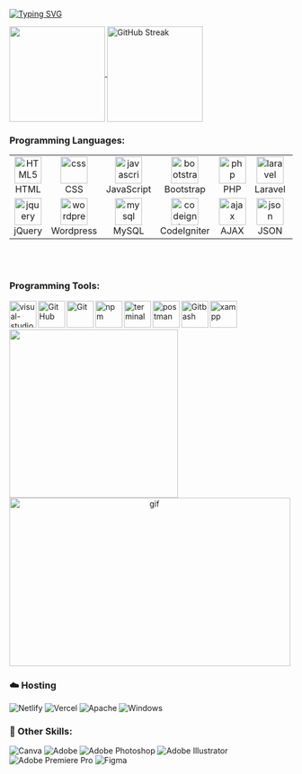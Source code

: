 [![Typing SVG](https://readme-typing-svg.herokuapp.com?size=40&center=true&vCenter=true&width=1000&height=50&lines=Hello,+I+am+IBRAHIM+KHALIL+SHAKIL;I+am+a+Full+Stack+Web+Developer;Specially+I'm+a+Laravel+Developer;I+have+2+%2B%20years%20of%20coding%20experience;Welcome+to+my+GitHub+profile)](https://git.io/typing-svg)

<a href="https://github.com/ibrahim-khalil-shakil/github-readme-stats">
  <img align="center" height=170 src="https://github-readme-stats-ibrahim-khalils-projects.vercel.app/api?username=ibrahim-khalil-shakil&show_icons=true&rank_icon=percentile&include_all_commits=true" />
</a>
<a href="https://git.io/streak-stats">
  <img align="center" height=170 src="http://github-readme-streak-stats.herokuapp.com?user=ibrahim-khalil-shakil" alt="GitHub Streak" />
</a>

<h3 align="left">Programming Languages:</h3>
<table>
  <tr>
    <td align="center" width="96">
        <img src="https://skillicons.dev/icons?i=html" width="48" height="48" alt="HTML5" />
      <br>HTML
    </td>
    <td align="center" width="96">
      <a href="#macropower-tech">
        <img src="https://skillicons.dev/icons?i=css" width="48" height="48" alt="css" />
      </a>
      <br>CSS
    </td>
    <td align="center" width="96">
        <img src="https://skillicons.dev/icons?i=javascript" width="48" height="48" alt="javascript" />
      <br>JavaScript
    </td>
    <td align="center" width="96">
        <img src="https://skillicons.dev/icons?i=bootstrap" width="48" height="48" alt="bootstrap" />
      <br>Bootstrap
    </td>
    <td align="center" width="96">
       <img src="https://skillicons.dev/icons?i=php" width="48" height="48" alt="php" />
      <br>PHP
    </td>
    <td align="center" width="96">
        <img src="https://skillicons.dev/icons?i=laravel" width="48" height="48" alt="laravel" />
      <br>Laravel
    </td>
    <td align="center" width="96">
        <img src="https://skillicons.dev/icons?i=react" width="48" height="48" alt="react" />
      <br>React
    </td>
    <td align="center" width="96">
        <img src="https://skillicons.dev/icons?i=vue" width="48" height="48" alt="vue" />
      <br>Vue
    </td>
    <td align="center" width="96">
        <img src="https://skillicons.dev/icons?i=angular" width="48" height="48" alt="angular" />
      <br>Angular
    </td>
    <td align="center" width="96">
        <img src="https://skillicons.dev/icons?i=typescript" width="48" height="48" alt="typescript" />
      <br>TypeScript
    </td>
  </tr>
  <tr>
    <td align="center" width="96">
        <img src="https://skillicons.dev/icons?i=jquery" width="48" height="48" alt="jquery" />
      <br>jQuery
    </td>
    <td align="center" width="96">
        <img src="https://skillicons.dev/icons?i=wordpress" width="48" height="48" alt="wordpress" />
      <br>Wordpress
    </td>
    <td align="center" width="96">
        <img src="https://skillicons.dev/icons?i=mysql" width="48" height="48" alt="mysql" />
      <br>MySQL
    </td>
    <td align="center" width="96">
      <img src="https://cdn.worldvectorlogo.com/logos/codeigniter.svg" width="48" height="48" alt="codeigniter">
      <br>CodeIgniter
    </td>
    <td align="center" width="96">
      <img src="https://cdn.worldvectorlogo.com/logos/ajax-1.svg" width="48" height="48" alt="ajax">
      <br>AJAX
    </td>
    <td align="center" width="96">
      <img src="https://cdn.worldvectorlogo.com/logos/json.svg" width="48" height="48" alt="json">
      <br>JSON
    </td>
  </tr>
</table>

<br>
<br>

<h3 align="left">Programming Tools:</h3>
<img align="left" alt="visual-studio-code" src="https://cdn.worldvectorlogo.com/logos/visual-studio-code-1.svg" width="48" height="48" >
<img align="left" alt="GitHub" src="https://cdn.worldvectorlogo.com/logos/github-icon-1.svg" width="48" height="48" >
<img align="left" alt="Git" src="https://cdn.worldvectorlogo.com/logos/git-icon.svg" width="48" height="48" >
<img align="left" alt="npm" src="https://cdn.worldvectorlogo.com/logos/npm-square-red-1.svg" width="48" height="48" >
<img align="left" alt="terminal" src="https://cdn.worldvectorlogo.com/logos/terminal-1.svg" width="48" height="48" >
<img align="left" alt="postman" src="https://cdn.worldvectorlogo.com/logos/postman.svg" width="48" height="48" >
<img align="left" alt="Gitbash" src="https://cdn.worldvectorlogo.com/logos/git-bash.svg" width="48" height="48" >
<img align="left" alt="xampp" src="https://cdn.worldvectorlogo.com/logos/xampp.svg" width="48" height="48" >

<br>
<br>
<br>

<a align="center" href="https://github.com/ibrahim-khalil-shakil/github-readme-stats">
  <img height=300 src="https://github-readme-stats.vercel.app/api/top-langs/?username=ibrahim-khalil-shakil&size_weight=0&count_weight=1&langs_count=8&layout=donut" />
</a>
<a align="center" href="https://github.com/ibrahim-khalil-shakil/github-contributor-stats">
  <img src="https://camo.githubusercontent.com/c1dcb74cc1c1835b1d716f5051499a2814c683c806b15f04b0eba492863703e9/68747470733a2f2f63646e2e6472696262626c652e636f6d2f75736572732f3733303730332f73637265656e73686f74732f363538313234332f6176656e746f2e676966" alt="gif" margin="0 auto" display="block" width="500" height="300"  object-fit="contain">
</a>

### ☁️ Hosting
![Netlify](https://img.shields.io/badge/netlify-%23000000.svg?style=for-the-badge&logo=netlify&logoColor=#00C7B7)
![Vercel](https://img.shields.io/badge/vercel-%23000000.svg?style=for-the-badge&logo=vercel&logoColor=white)
![Apache](https://img.shields.io/badge/apache-%23000000.svg?style=for-the-badge&logo=apache&logoColor=brown)
![Windows](https://img.shields.io/badge/windows-%23000000.svg?style=for-the-badge&logo=windows&logoColor=blue)

### 🎨 Other Skills:
![Canva](https://img.shields.io/badge/Canva-%2300C4CC.svg?style=for-the-badge&logo=Canva&logoColor=white)
![Adobe](https://img.shields.io/badge/adobe-%23FF0000.svg?style=for-the-badge&logo=adobe&logoColor=white)
![Adobe Photoshop](https://img.shields.io/badge/adobe%20photoshop-%2331A8FF.svg?style=for-the-badge&logo=adobe%20photoshop&logoColor=white)
![Adobe Illustrator](https://img.shields.io/badge/adobe%20illustrator-%23FF9A00.svg?style=for-the-badge&logo=adobe%20illustrator&logoColor=white)
![Adobe Premiere Pro](https://img.shields.io/badge/Adobe%20Premiere%20Pro-9999FF.svg?style=for-the-badge&logo=Adobe%20Premiere%20Pro&logoColor=white)
![Figma](https://img.shields.io/badge/figma-%23F24E1E.svg?style=for-the-badge&logo=figma&logoColor=white)



<!---
ibrahim-khalil-shakil/ibrahim-khalil-shakil is a ✨ special ✨ repository because its `README.md` (this file) appears on your GitHub profile.
You can click the Preview link to take a look at your changes.
--->
